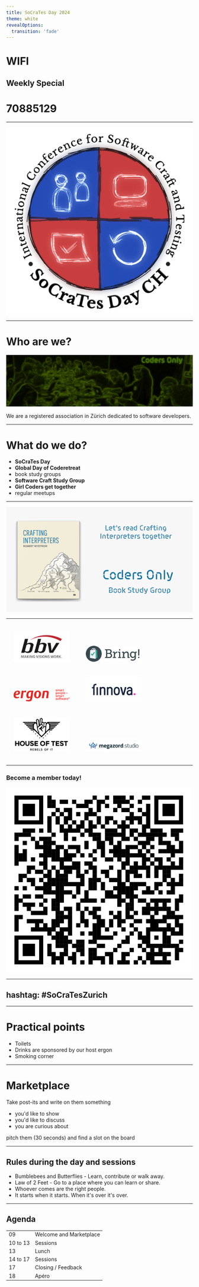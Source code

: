 ```yaml
---
title: SoCraTes Day 2024
theme: white
revealOptions:
  transition: 'fade'
---
```


# WIFI

## Weekly Special

# 70885129

---


![68c76-socratesday_ch_master.png](68c76-socratesday_ch_master.png)

---

# Who are we?

![coders-only.jpg](coders-only.jpg)

We are a registered association in Zürich dedicated to software developers.

---

# What do we do?

- **SoCraTes Day**
- **Global Day of Coderetreat**
- book study groups
- **Software Craft Study Group**
- **Girl Coders get together**
- regular meetups

---

<img src="crafting-interpreters.png" />

---

<img src="sponsors/bbv.webp" width="30%" style="margin: 20px" />
<img src="sponsors/bring.webp" width="30%" style="margin: 20px" />
<img src="sponsors/ergon.webp" width="30%" style="margin: 20px" />
<img src="sponsors/finnova.webp" width="30%" style="margin: 20px" />
<img src="sponsors/house_of_test.webp" width="30%" style="margin: 20px" />
<img src="sponsors/megazord.webp" width="30%" style="margin: 20px" />

---

### Become a member today!


<svg xmlns="http://www.w3.org/2000/svg" xml:space="preserve" xlink="http://www.w3.org/1999/xlink" style="max-width: 100%;height: auto;" width="500" height="500" viewBox="0 0 990 990">
<rect width="990" height="990" fill="#ffffff" x="0" y="0"></rect>
<g fill="#000000">
<g transform="translate(220,44) scale(3.7766666666667)"><rect width="6" height="6"></rect></g>
<g transform="translate(462,44) scale(3.7766666666667)"><rect width="6" height="6"></rect></g>
<g transform="translate(528,44) scale(3.7766666666667)"><rect width="6" height="6"></rect></g>
<g transform="translate(572,44) scale(3.7766666666667)"><rect width="6" height="6"></rect></g>
<g transform="translate(594,44) scale(3.7766666666667)"><rect width="6" height="6"></rect></g>
<g transform="translate(616,44) scale(3.7766666666667)"><rect width="6" height="6"></rect></g>
<g transform="translate(660,44) scale(3.7766666666667)"><rect width="6" height="6"></rect></g>
<g transform="translate(726,44) scale(3.7766666666667)"><rect width="6" height="6"></rect></g>
<g transform="translate(748,44) scale(3.7766666666667)"><rect width="6" height="6"></rect></g>
<g transform="translate(220,66) scale(3.7766666666667)"><rect width="6" height="6"></rect></g>
<g transform="translate(242,66) scale(3.7766666666667)"><rect width="6" height="6"></rect></g>
<g transform="translate(286,66) scale(3.7766666666667)"><rect width="6" height="6"></rect></g>
<g transform="translate(308,66) scale(3.7766666666667)"><rect width="6" height="6"></rect></g>
<g transform="translate(352,66) scale(3.7766666666667)"><rect width="6" height="6"></rect></g>
<g transform="translate(418,66) scale(3.7766666666667)"><rect width="6" height="6"></rect></g>
<g transform="translate(440,66) scale(3.7766666666667)"><rect width="6" height="6"></rect></g>
<g transform="translate(484,66) scale(3.7766666666667)"><rect width="6" height="6"></rect></g>
<g transform="translate(506,66) scale(3.7766666666667)"><rect width="6" height="6"></rect></g>
<g transform="translate(572,66) scale(3.7766666666667)"><rect width="6" height="6"></rect></g>
<g transform="translate(594,66) scale(3.7766666666667)"><rect width="6" height="6"></rect></g>
<g transform="translate(616,66) scale(3.7766666666667)"><rect width="6" height="6"></rect></g>
<g transform="translate(638,66) scale(3.7766666666667)"><rect width="6" height="6"></rect></g>
<g transform="translate(704,66) scale(3.7766666666667)"><rect width="6" height="6"></rect></g>
<g transform="translate(220,88) scale(3.7766666666667)"><rect width="6" height="6"></rect></g>
<g transform="translate(242,88) scale(3.7766666666667)"><rect width="6" height="6"></rect></g>
<g transform="translate(374,88) scale(3.7766666666667)"><rect width="6" height="6"></rect></g>
<g transform="translate(396,88) scale(3.7766666666667)"><rect width="6" height="6"></rect></g>
<g transform="translate(418,88) scale(3.7766666666667)"><rect width="6" height="6"></rect></g>
<g transform="translate(484,88) scale(3.7766666666667)"><rect width="6" height="6"></rect></g>
<g transform="translate(528,88) scale(3.7766666666667)"><rect width="6" height="6"></rect></g>
<g transform="translate(594,88) scale(3.7766666666667)"><rect width="6" height="6"></rect></g>
<g transform="translate(660,88) scale(3.7766666666667)"><rect width="6" height="6"></rect></g>
<g transform="translate(748,88) scale(3.7766666666667)"><rect width="6" height="6"></rect></g>
<g transform="translate(264,110) scale(3.7766666666667)"><rect width="6" height="6"></rect></g>
<g transform="translate(308,110) scale(3.7766666666667)"><rect width="6" height="6"></rect></g>
<g transform="translate(330,110) scale(3.7766666666667)"><rect width="6" height="6"></rect></g>
<g transform="translate(440,110) scale(3.7766666666667)"><rect width="6" height="6"></rect></g>
<g transform="translate(484,110) scale(3.7766666666667)"><rect width="6" height="6"></rect></g>
<g transform="translate(572,110) scale(3.7766666666667)"><rect width="6" height="6"></rect></g>
<g transform="translate(616,110) scale(3.7766666666667)"><rect width="6" height="6"></rect></g>
<g transform="translate(638,110) scale(3.7766666666667)"><rect width="6" height="6"></rect></g>
<g transform="translate(704,110) scale(3.7766666666667)"><rect width="6" height="6"></rect></g>
<g transform="translate(748,110) scale(3.7766666666667)"><rect width="6" height="6"></rect></g>
<g transform="translate(242,132) scale(3.7766666666667)"><rect width="6" height="6"></rect></g>
<g transform="translate(286,132) scale(3.7766666666667)"><rect width="6" height="6"></rect></g>
<g transform="translate(330,132) scale(3.7766666666667)"><rect width="6" height="6"></rect></g>
<g transform="translate(374,132) scale(3.7766666666667)"><rect width="6" height="6"></rect></g>
<g transform="translate(418,132) scale(3.7766666666667)"><rect width="6" height="6"></rect></g>
<g transform="translate(440,132) scale(3.7766666666667)"><rect width="6" height="6"></rect></g>
<g transform="translate(462,132) scale(3.7766666666667)"><rect width="6" height="6"></rect></g>
<g transform="translate(660,132) scale(3.7766666666667)"><rect width="6" height="6"></rect></g>
<g transform="translate(726,132) scale(3.7766666666667)"><rect width="6" height="6"></rect></g>
<g transform="translate(748,132) scale(3.7766666666667)"><rect width="6" height="6"></rect></g>
<g transform="translate(220,154) scale(3.7766666666667)"><rect width="6" height="6"></rect></g>
<g transform="translate(264,154) scale(3.7766666666667)"><rect width="6" height="6"></rect></g>
<g transform="translate(308,154) scale(3.7766666666667)"><rect width="6" height="6"></rect></g>
<g transform="translate(330,154) scale(3.7766666666667)"><rect width="6" height="6"></rect></g>
<g transform="translate(418,154) scale(3.7766666666667)"><rect width="6" height="6"></rect></g>
<g transform="translate(484,154) scale(3.7766666666667)"><rect width="6" height="6"></rect></g>
<g transform="translate(528,154) scale(3.7766666666667)"><rect width="6" height="6"></rect></g>
<g transform="translate(550,154) scale(3.7766666666667)"><rect width="6" height="6"></rect></g>
<g transform="translate(638,154) scale(3.7766666666667)"><rect width="6" height="6"></rect></g>
<g transform="translate(660,154) scale(3.7766666666667)"><rect width="6" height="6"></rect></g>
<g transform="translate(682,154) scale(3.7766666666667)"><rect width="6" height="6"></rect></g>
<g transform="translate(704,154) scale(3.7766666666667)"><rect width="6" height="6"></rect></g>
<g transform="translate(748,154) scale(3.7766666666667)"><rect width="6" height="6"></rect></g>
<g transform="translate(220,176) scale(3.7766666666667)"><rect width="6" height="6"></rect></g>
<g transform="translate(264,176) scale(3.7766666666667)"><rect width="6" height="6"></rect></g>
<g transform="translate(308,176) scale(3.7766666666667)"><rect width="6" height="6"></rect></g>
<g transform="translate(352,176) scale(3.7766666666667)"><rect width="6" height="6"></rect></g>
<g transform="translate(396,176) scale(3.7766666666667)"><rect width="6" height="6"></rect></g>
<g transform="translate(440,176) scale(3.7766666666667)"><rect width="6" height="6"></rect></g>
<g transform="translate(484,176) scale(3.7766666666667)"><rect width="6" height="6"></rect></g>
<g transform="translate(528,176) scale(3.7766666666667)"><rect width="6" height="6"></rect></g>
<g transform="translate(572,176) scale(3.7766666666667)"><rect width="6" height="6"></rect></g>
<g transform="translate(616,176) scale(3.7766666666667)"><rect width="6" height="6"></rect></g>
<g transform="translate(660,176) scale(3.7766666666667)"><rect width="6" height="6"></rect></g>
<g transform="translate(704,176) scale(3.7766666666667)"><rect width="6" height="6"></rect></g>
<g transform="translate(748,176) scale(3.7766666666667)"><rect width="6" height="6"></rect></g>
<g transform="translate(220,198) scale(3.7766666666667)"><rect width="6" height="6"></rect></g>
<g transform="translate(286,198) scale(3.7766666666667)"><rect width="6" height="6"></rect></g>
<g transform="translate(330,198) scale(3.7766666666667)"><rect width="6" height="6"></rect></g>
<g transform="translate(374,198) scale(3.7766666666667)"><rect width="6" height="6"></rect></g>
<g transform="translate(396,198) scale(3.7766666666667)"><rect width="6" height="6"></rect></g>
<g transform="translate(440,198) scale(3.7766666666667)"><rect width="6" height="6"></rect></g>
<g transform="translate(462,198) scale(3.7766666666667)"><rect width="6" height="6"></rect></g>
<g transform="translate(506,198) scale(3.7766666666667)"><rect width="6" height="6"></rect></g>
<g transform="translate(594,198) scale(3.7766666666667)"><rect width="6" height="6"></rect></g>
<g transform="translate(616,198) scale(3.7766666666667)"><rect width="6" height="6"></rect></g>
<g transform="translate(638,198) scale(3.7766666666667)"><rect width="6" height="6"></rect></g>
<g transform="translate(726,198) scale(3.7766666666667)"><rect width="6" height="6"></rect></g>
<g transform="translate(748,198) scale(3.7766666666667)"><rect width="6" height="6"></rect></g>
<g transform="translate(88,220) scale(3.7766666666667)"><rect width="6" height="6"></rect></g>
<g transform="translate(110,220) scale(3.7766666666667)"><rect width="6" height="6"></rect></g>
<g transform="translate(132,220) scale(3.7766666666667)"><rect width="6" height="6"></rect></g>
<g transform="translate(176,220) scale(3.7766666666667)"><rect width="6" height="6"></rect></g>
<g transform="translate(220,220) scale(3.7766666666667)"><rect width="6" height="6"></rect></g>
<g transform="translate(286,220) scale(3.7766666666667)"><rect width="6" height="6"></rect></g>
<g transform="translate(308,220) scale(3.7766666666667)"><rect width="6" height="6"></rect></g>
<g transform="translate(330,220) scale(3.7766666666667)"><rect width="6" height="6"></rect></g>
<g transform="translate(352,220) scale(3.7766666666667)"><rect width="6" height="6"></rect></g>
<g transform="translate(374,220) scale(3.7766666666667)"><rect width="6" height="6"></rect></g>
<g transform="translate(418,220) scale(3.7766666666667)"><rect width="6" height="6"></rect></g>
<g transform="translate(440,220) scale(3.7766666666667)"><rect width="6" height="6"></rect></g>
<g transform="translate(528,220) scale(3.7766666666667)"><rect width="6" height="6"></rect></g>
<g transform="translate(550,220) scale(3.7766666666667)"><rect width="6" height="6"></rect></g>
<g transform="translate(572,220) scale(3.7766666666667)"><rect width="6" height="6"></rect></g>
<g transform="translate(616,220) scale(3.7766666666667)"><rect width="6" height="6"></rect></g>
<g transform="translate(660,220) scale(3.7766666666667)"><rect width="6" height="6"></rect></g>
<g transform="translate(682,220) scale(3.7766666666667)"><rect width="6" height="6"></rect></g>
<g transform="translate(726,220) scale(3.7766666666667)"><rect width="6" height="6"></rect></g>
<g transform="translate(770,220) scale(3.7766666666667)"><rect width="6" height="6"></rect></g>
<g transform="translate(792,220) scale(3.7766666666667)"><rect width="6" height="6"></rect></g>
<g transform="translate(814,220) scale(3.7766666666667)"><rect width="6" height="6"></rect></g>
<g transform="translate(880,220) scale(3.7766666666667)"><rect width="6" height="6"></rect></g>
<g transform="translate(902,220) scale(3.7766666666667)"><rect width="6" height="6"></rect></g>
<g transform="translate(924,220) scale(3.7766666666667)"><rect width="6" height="6"></rect></g>
<g transform="translate(44,242) scale(3.7766666666667)"><rect width="6" height="6"></rect></g>
<g transform="translate(66,242) scale(3.7766666666667)"><rect width="6" height="6"></rect></g>
<g transform="translate(88,242) scale(3.7766666666667)"><rect width="6" height="6"></rect></g>
<g transform="translate(110,242) scale(3.7766666666667)"><rect width="6" height="6"></rect></g>
<g transform="translate(242,242) scale(3.7766666666667)"><rect width="6" height="6"></rect></g>
<g transform="translate(308,242) scale(3.7766666666667)"><rect width="6" height="6"></rect></g>
<g transform="translate(396,242) scale(3.7766666666667)"><rect width="6" height="6"></rect></g>
<g transform="translate(440,242) scale(3.7766666666667)"><rect width="6" height="6"></rect></g>
<g transform="translate(462,242) scale(3.7766666666667)"><rect width="6" height="6"></rect></g>
<g transform="translate(484,242) scale(3.7766666666667)"><rect width="6" height="6"></rect></g>
<g transform="translate(528,242) scale(3.7766666666667)"><rect width="6" height="6"></rect></g>
<g transform="translate(550,242) scale(3.7766666666667)"><rect width="6" height="6"></rect></g>
<g transform="translate(572,242) scale(3.7766666666667)"><rect width="6" height="6"></rect></g>
<g transform="translate(594,242) scale(3.7766666666667)"><rect width="6" height="6"></rect></g>
<g transform="translate(616,242) scale(3.7766666666667)"><rect width="6" height="6"></rect></g>
<g transform="translate(660,242) scale(3.7766666666667)"><rect width="6" height="6"></rect></g>
<g transform="translate(704,242) scale(3.7766666666667)"><rect width="6" height="6"></rect></g>
<g transform="translate(726,242) scale(3.7766666666667)"><rect width="6" height="6"></rect></g>
<g transform="translate(748,242) scale(3.7766666666667)"><rect width="6" height="6"></rect></g>
<g transform="translate(770,242) scale(3.7766666666667)"><rect width="6" height="6"></rect></g>
<g transform="translate(792,242) scale(3.7766666666667)"><rect width="6" height="6"></rect></g>
<g transform="translate(814,242) scale(3.7766666666667)"><rect width="6" height="6"></rect></g>
<g transform="translate(836,242) scale(3.7766666666667)"><rect width="6" height="6"></rect></g>
<g transform="translate(880,242) scale(3.7766666666667)"><rect width="6" height="6"></rect></g>
<g transform="translate(902,242) scale(3.7766666666667)"><rect width="6" height="6"></rect></g>
<g transform="translate(44,264) scale(3.7766666666667)"><rect width="6" height="6"></rect></g>
<g transform="translate(132,264) scale(3.7766666666667)"><rect width="6" height="6"></rect></g>
<g transform="translate(176,264) scale(3.7766666666667)"><rect width="6" height="6"></rect></g>
<g transform="translate(198,264) scale(3.7766666666667)"><rect width="6" height="6"></rect></g>
<g transform="translate(220,264) scale(3.7766666666667)"><rect width="6" height="6"></rect></g>
<g transform="translate(308,264) scale(3.7766666666667)"><rect width="6" height="6"></rect></g>
<g transform="translate(352,264) scale(3.7766666666667)"><rect width="6" height="6"></rect></g>
<g transform="translate(462,264) scale(3.7766666666667)"><rect width="6" height="6"></rect></g>
<g transform="translate(484,264) scale(3.7766666666667)"><rect width="6" height="6"></rect></g>
<g transform="translate(528,264) scale(3.7766666666667)"><rect width="6" height="6"></rect></g>
<g transform="translate(550,264) scale(3.7766666666667)"><rect width="6" height="6"></rect></g>
<g transform="translate(616,264) scale(3.7766666666667)"><rect width="6" height="6"></rect></g>
<g transform="translate(638,264) scale(3.7766666666667)"><rect width="6" height="6"></rect></g>
<g transform="translate(682,264) scale(3.7766666666667)"><rect width="6" height="6"></rect></g>
<g transform="translate(748,264) scale(3.7766666666667)"><rect width="6" height="6"></rect></g>
<g transform="translate(770,264) scale(3.7766666666667)"><rect width="6" height="6"></rect></g>
<g transform="translate(814,264) scale(3.7766666666667)"><rect width="6" height="6"></rect></g>
<g transform="translate(902,264) scale(3.7766666666667)"><rect width="6" height="6"></rect></g>
<g transform="translate(88,286) scale(3.7766666666667)"><rect width="6" height="6"></rect></g>
<g transform="translate(154,286) scale(3.7766666666667)"><rect width="6" height="6"></rect></g>
<g transform="translate(198,286) scale(3.7766666666667)"><rect width="6" height="6"></rect></g>
<g transform="translate(220,286) scale(3.7766666666667)"><rect width="6" height="6"></rect></g>
<g transform="translate(242,286) scale(3.7766666666667)"><rect width="6" height="6"></rect></g>
<g transform="translate(418,286) scale(3.7766666666667)"><rect width="6" height="6"></rect></g>
<g transform="translate(484,286) scale(3.7766666666667)"><rect width="6" height="6"></rect></g>
<g transform="translate(506,286) scale(3.7766666666667)"><rect width="6" height="6"></rect></g>
<g transform="translate(550,286) scale(3.7766666666667)"><rect width="6" height="6"></rect></g>
<g transform="translate(594,286) scale(3.7766666666667)"><rect width="6" height="6"></rect></g>
<g transform="translate(704,286) scale(3.7766666666667)"><rect width="6" height="6"></rect></g>
<g transform="translate(726,286) scale(3.7766666666667)"><rect width="6" height="6"></rect></g>
<g transform="translate(748,286) scale(3.7766666666667)"><rect width="6" height="6"></rect></g>
<g transform="translate(814,286) scale(3.7766666666667)"><rect width="6" height="6"></rect></g>
<g transform="translate(836,286) scale(3.7766666666667)"><rect width="6" height="6"></rect></g>
<g transform="translate(858,286) scale(3.7766666666667)"><rect width="6" height="6"></rect></g>
<g transform="translate(924,286) scale(3.7766666666667)"><rect width="6" height="6"></rect></g>
<g transform="translate(44,308) scale(3.7766666666667)"><rect width="6" height="6"></rect></g>
<g transform="translate(154,308) scale(3.7766666666667)"><rect width="6" height="6"></rect></g>
<g transform="translate(176,308) scale(3.7766666666667)"><rect width="6" height="6"></rect></g>
<g transform="translate(198,308) scale(3.7766666666667)"><rect width="6" height="6"></rect></g>
<g transform="translate(220,308) scale(3.7766666666667)"><rect width="6" height="6"></rect></g>
<g transform="translate(264,308) scale(3.7766666666667)"><rect width="6" height="6"></rect></g>
<g transform="translate(286,308) scale(3.7766666666667)"><rect width="6" height="6"></rect></g>
<g transform="translate(330,308) scale(3.7766666666667)"><rect width="6" height="6"></rect></g>
<g transform="translate(352,308) scale(3.7766666666667)"><rect width="6" height="6"></rect></g>
<g transform="translate(374,308) scale(3.7766666666667)"><rect width="6" height="6"></rect></g>
<g transform="translate(418,308) scale(3.7766666666667)"><rect width="6" height="6"></rect></g>
<g transform="translate(484,308) scale(3.7766666666667)"><rect width="6" height="6"></rect></g>
<g transform="translate(506,308) scale(3.7766666666667)"><rect width="6" height="6"></rect></g>
<g transform="translate(572,308) scale(3.7766666666667)"><rect width="6" height="6"></rect></g>
<g transform="translate(594,308) scale(3.7766666666667)"><rect width="6" height="6"></rect></g>
<g transform="translate(638,308) scale(3.7766666666667)"><rect width="6" height="6"></rect></g>
<g transform="translate(660,308) scale(3.7766666666667)"><rect width="6" height="6"></rect></g>
<g transform="translate(682,308) scale(3.7766666666667)"><rect width="6" height="6"></rect></g>
<g transform="translate(726,308) scale(3.7766666666667)"><rect width="6" height="6"></rect></g>
<g transform="translate(770,308) scale(3.7766666666667)"><rect width="6" height="6"></rect></g>
<g transform="translate(858,308) scale(3.7766666666667)"><rect width="6" height="6"></rect></g>
<g transform="translate(880,308) scale(3.7766666666667)"><rect width="6" height="6"></rect></g>
<g transform="translate(924,308) scale(3.7766666666667)"><rect width="6" height="6"></rect></g>
<g transform="translate(44,330) scale(3.7766666666667)"><rect width="6" height="6"></rect></g>
<g transform="translate(88,330) scale(3.7766666666667)"><rect width="6" height="6"></rect></g>
<g transform="translate(198,330) scale(3.7766666666667)"><rect width="6" height="6"></rect></g>
<g transform="translate(220,330) scale(3.7766666666667)"><rect width="6" height="6"></rect></g>
<g transform="translate(242,330) scale(3.7766666666667)"><rect width="6" height="6"></rect></g>
<g transform="translate(264,330) scale(3.7766666666667)"><rect width="6" height="6"></rect></g>
<g transform="translate(308,330) scale(3.7766666666667)"><rect width="6" height="6"></rect></g>
<g transform="translate(374,330) scale(3.7766666666667)"><rect width="6" height="6"></rect></g>
<g transform="translate(462,330) scale(3.7766666666667)"><rect width="6" height="6"></rect></g>
<g transform="translate(506,330) scale(3.7766666666667)"><rect width="6" height="6"></rect></g>
<g transform="translate(550,330) scale(3.7766666666667)"><rect width="6" height="6"></rect></g>
<g transform="translate(572,330) scale(3.7766666666667)"><rect width="6" height="6"></rect></g>
<g transform="translate(594,330) scale(3.7766666666667)"><rect width="6" height="6"></rect></g>
<g transform="translate(616,330) scale(3.7766666666667)"><rect width="6" height="6"></rect></g>
<g transform="translate(638,330) scale(3.7766666666667)"><rect width="6" height="6"></rect></g>
<g transform="translate(704,330) scale(3.7766666666667)"><rect width="6" height="6"></rect></g>
<g transform="translate(748,330) scale(3.7766666666667)"><rect width="6" height="6"></rect></g>
<g transform="translate(814,330) scale(3.7766666666667)"><rect width="6" height="6"></rect></g>
<g transform="translate(836,330) scale(3.7766666666667)"><rect width="6" height="6"></rect></g>
<g transform="translate(858,330) scale(3.7766666666667)"><rect width="6" height="6"></rect></g>
<g transform="translate(880,330) scale(3.7766666666667)"><rect width="6" height="6"></rect></g>
<g transform="translate(902,330) scale(3.7766666666667)"><rect width="6" height="6"></rect></g>
<g transform="translate(924,330) scale(3.7766666666667)"><rect width="6" height="6"></rect></g>
<g transform="translate(44,352) scale(3.7766666666667)"><rect width="6" height="6"></rect></g>
<g transform="translate(66,352) scale(3.7766666666667)"><rect width="6" height="6"></rect></g>
<g transform="translate(88,352) scale(3.7766666666667)"><rect width="6" height="6"></rect></g>
<g transform="translate(176,352) scale(3.7766666666667)"><rect width="6" height="6"></rect></g>
<g transform="translate(198,352) scale(3.7766666666667)"><rect width="6" height="6"></rect></g>
<g transform="translate(220,352) scale(3.7766666666667)"><rect width="6" height="6"></rect></g>
<g transform="translate(242,352) scale(3.7766666666667)"><rect width="6" height="6"></rect></g>
<g transform="translate(264,352) scale(3.7766666666667)"><rect width="6" height="6"></rect></g>
<g transform="translate(308,352) scale(3.7766666666667)"><rect width="6" height="6"></rect></g>
<g transform="translate(330,352) scale(3.7766666666667)"><rect width="6" height="6"></rect></g>
<g transform="translate(352,352) scale(3.7766666666667)"><rect width="6" height="6"></rect></g>
<g transform="translate(396,352) scale(3.7766666666667)"><rect width="6" height="6"></rect></g>
<g transform="translate(440,352) scale(3.7766666666667)"><rect width="6" height="6"></rect></g>
<g transform="translate(506,352) scale(3.7766666666667)"><rect width="6" height="6"></rect></g>
<g transform="translate(572,352) scale(3.7766666666667)"><rect width="6" height="6"></rect></g>
<g transform="translate(594,352) scale(3.7766666666667)"><rect width="6" height="6"></rect></g>
<g transform="translate(616,352) scale(3.7766666666667)"><rect width="6" height="6"></rect></g>
<g transform="translate(638,352) scale(3.7766666666667)"><rect width="6" height="6"></rect></g>
<g transform="translate(660,352) scale(3.7766666666667)"><rect width="6" height="6"></rect></g>
<g transform="translate(682,352) scale(3.7766666666667)"><rect width="6" height="6"></rect></g>
<g transform="translate(704,352) scale(3.7766666666667)"><rect width="6" height="6"></rect></g>
<g transform="translate(726,352) scale(3.7766666666667)"><rect width="6" height="6"></rect></g>
<g transform="translate(770,352) scale(3.7766666666667)"><rect width="6" height="6"></rect></g>
<g transform="translate(880,352) scale(3.7766666666667)"><rect width="6" height="6"></rect></g>
<g transform="translate(44,374) scale(3.7766666666667)"><rect width="6" height="6"></rect></g>
<g transform="translate(66,374) scale(3.7766666666667)"><rect width="6" height="6"></rect></g>
<g transform="translate(88,374) scale(3.7766666666667)"><rect width="6" height="6"></rect></g>
<g transform="translate(132,374) scale(3.7766666666667)"><rect width="6" height="6"></rect></g>
<g transform="translate(198,374) scale(3.7766666666667)"><rect width="6" height="6"></rect></g>
<g transform="translate(242,374) scale(3.7766666666667)"><rect width="6" height="6"></rect></g>
<g transform="translate(264,374) scale(3.7766666666667)"><rect width="6" height="6"></rect></g>
<g transform="translate(286,374) scale(3.7766666666667)"><rect width="6" height="6"></rect></g>
<g transform="translate(308,374) scale(3.7766666666667)"><rect width="6" height="6"></rect></g>
<g transform="translate(330,374) scale(3.7766666666667)"><rect width="6" height="6"></rect></g>
<g transform="translate(462,374) scale(3.7766666666667)"><rect width="6" height="6"></rect></g>
<g transform="translate(528,374) scale(3.7766666666667)"><rect width="6" height="6"></rect></g>
<g transform="translate(550,374) scale(3.7766666666667)"><rect width="6" height="6"></rect></g>
<g transform="translate(594,374) scale(3.7766666666667)"><rect width="6" height="6"></rect></g>
<g transform="translate(638,374) scale(3.7766666666667)"><rect width="6" height="6"></rect></g>
<g transform="translate(726,374) scale(3.7766666666667)"><rect width="6" height="6"></rect></g>
<g transform="translate(748,374) scale(3.7766666666667)"><rect width="6" height="6"></rect></g>
<g transform="translate(792,374) scale(3.7766666666667)"><rect width="6" height="6"></rect></g>
<g transform="translate(814,374) scale(3.7766666666667)"><rect width="6" height="6"></rect></g>
<g transform="translate(858,374) scale(3.7766666666667)"><rect width="6" height="6"></rect></g>
<g transform="translate(924,374) scale(3.7766666666667)"><rect width="6" height="6"></rect></g>
<g transform="translate(44,396) scale(3.7766666666667)"><rect width="6" height="6"></rect></g>
<g transform="translate(176,396) scale(3.7766666666667)"><rect width="6" height="6"></rect></g>
<g transform="translate(198,396) scale(3.7766666666667)"><rect width="6" height="6"></rect></g>
<g transform="translate(286,396) scale(3.7766666666667)"><rect width="6" height="6"></rect></g>
<g transform="translate(352,396) scale(3.7766666666667)"><rect width="6" height="6"></rect></g>
<g transform="translate(374,396) scale(3.7766666666667)"><rect width="6" height="6"></rect></g>
<g transform="translate(418,396) scale(3.7766666666667)"><rect width="6" height="6"></rect></g>
<g transform="translate(440,396) scale(3.7766666666667)"><rect width="6" height="6"></rect></g>
<g transform="translate(616,396) scale(3.7766666666667)"><rect width="6" height="6"></rect></g>
<g transform="translate(638,396) scale(3.7766666666667)"><rect width="6" height="6"></rect></g>
<g transform="translate(682,396) scale(3.7766666666667)"><rect width="6" height="6"></rect></g>
<g transform="translate(726,396) scale(3.7766666666667)"><rect width="6" height="6"></rect></g>
<g transform="translate(770,396) scale(3.7766666666667)"><rect width="6" height="6"></rect></g>
<g transform="translate(814,396) scale(3.7766666666667)"><rect width="6" height="6"></rect></g>
<g transform="translate(880,396) scale(3.7766666666667)"><rect width="6" height="6"></rect></g>
<g transform="translate(924,396) scale(3.7766666666667)"><rect width="6" height="6"></rect></g>
<g transform="translate(110,418) scale(3.7766666666667)"><rect width="6" height="6"></rect></g>
<g transform="translate(132,418) scale(3.7766666666667)"><rect width="6" height="6"></rect></g>
<g transform="translate(198,418) scale(3.7766666666667)"><rect width="6" height="6"></rect></g>
<g transform="translate(242,418) scale(3.7766666666667)"><rect width="6" height="6"></rect></g>
<g transform="translate(286,418) scale(3.7766666666667)"><rect width="6" height="6"></rect></g>
<g transform="translate(308,418) scale(3.7766666666667)"><rect width="6" height="6"></rect></g>
<g transform="translate(330,418) scale(3.7766666666667)"><rect width="6" height="6"></rect></g>
<g transform="translate(352,418) scale(3.7766666666667)"><rect width="6" height="6"></rect></g>
<g transform="translate(374,418) scale(3.7766666666667)"><rect width="6" height="6"></rect></g>
<g transform="translate(440,418) scale(3.7766666666667)"><rect width="6" height="6"></rect></g>
<g transform="translate(462,418) scale(3.7766666666667)"><rect width="6" height="6"></rect></g>
<g transform="translate(550,418) scale(3.7766666666667)"><rect width="6" height="6"></rect></g>
<g transform="translate(616,418) scale(3.7766666666667)"><rect width="6" height="6"></rect></g>
<g transform="translate(660,418) scale(3.7766666666667)"><rect width="6" height="6"></rect></g>
<g transform="translate(682,418) scale(3.7766666666667)"><rect width="6" height="6"></rect></g>
<g transform="translate(704,418) scale(3.7766666666667)"><rect width="6" height="6"></rect></g>
<g transform="translate(726,418) scale(3.7766666666667)"><rect width="6" height="6"></rect></g>
<g transform="translate(748,418) scale(3.7766666666667)"><rect width="6" height="6"></rect></g>
<g transform="translate(792,418) scale(3.7766666666667)"><rect width="6" height="6"></rect></g>
<g transform="translate(814,418) scale(3.7766666666667)"><rect width="6" height="6"></rect></g>
<g transform="translate(836,418) scale(3.7766666666667)"><rect width="6" height="6"></rect></g>
<g transform="translate(858,418) scale(3.7766666666667)"><rect width="6" height="6"></rect></g>
<g transform="translate(880,418) scale(3.7766666666667)"><rect width="6" height="6"></rect></g>
<g transform="translate(902,418) scale(3.7766666666667)"><rect width="6" height="6"></rect></g>
<g transform="translate(924,418) scale(3.7766666666667)"><rect width="6" height="6"></rect></g>
<g transform="translate(110,440) scale(3.7766666666667)"><rect width="6" height="6"></rect></g>
<g transform="translate(154,440) scale(3.7766666666667)"><rect width="6" height="6"></rect></g>
<g transform="translate(176,440) scale(3.7766666666667)"><rect width="6" height="6"></rect></g>
<g transform="translate(220,440) scale(3.7766666666667)"><rect width="6" height="6"></rect></g>
<g transform="translate(264,440) scale(3.7766666666667)"><rect width="6" height="6"></rect></g>
<g transform="translate(308,440) scale(3.7766666666667)"><rect width="6" height="6"></rect></g>
<g transform="translate(330,440) scale(3.7766666666667)"><rect width="6" height="6"></rect></g>
<g transform="translate(374,440) scale(3.7766666666667)"><rect width="6" height="6"></rect></g>
<g transform="translate(418,440) scale(3.7766666666667)"><rect width="6" height="6"></rect></g>
<g transform="translate(462,440) scale(3.7766666666667)"><rect width="6" height="6"></rect></g>
<g transform="translate(506,440) scale(3.7766666666667)"><rect width="6" height="6"></rect></g>
<g transform="translate(528,440) scale(3.7766666666667)"><rect width="6" height="6"></rect></g>
<g transform="translate(594,440) scale(3.7766666666667)"><rect width="6" height="6"></rect></g>
<g transform="translate(638,440) scale(3.7766666666667)"><rect width="6" height="6"></rect></g>
<g transform="translate(660,440) scale(3.7766666666667)"><rect width="6" height="6"></rect></g>
<g transform="translate(682,440) scale(3.7766666666667)"><rect width="6" height="6"></rect></g>
<g transform="translate(748,440) scale(3.7766666666667)"><rect width="6" height="6"></rect></g>
<g transform="translate(792,440) scale(3.7766666666667)"><rect width="6" height="6"></rect></g>
<g transform="translate(836,440) scale(3.7766666666667)"><rect width="6" height="6"></rect></g>
<g transform="translate(858,440) scale(3.7766666666667)"><rect width="6" height="6"></rect></g>
<g transform="translate(66,462) scale(3.7766666666667)"><rect width="6" height="6"></rect></g>
<g transform="translate(88,462) scale(3.7766666666667)"><rect width="6" height="6"></rect></g>
<g transform="translate(198,462) scale(3.7766666666667)"><rect width="6" height="6"></rect></g>
<g transform="translate(220,462) scale(3.7766666666667)"><rect width="6" height="6"></rect></g>
<g transform="translate(264,462) scale(3.7766666666667)"><rect width="6" height="6"></rect></g>
<g transform="translate(286,462) scale(3.7766666666667)"><rect width="6" height="6"></rect></g>
<g transform="translate(308,462) scale(3.7766666666667)"><rect width="6" height="6"></rect></g>
<g transform="translate(374,462) scale(3.7766666666667)"><rect width="6" height="6"></rect></g>
<g transform="translate(396,462) scale(3.7766666666667)"><rect width="6" height="6"></rect></g>
<g transform="translate(462,462) scale(3.7766666666667)"><rect width="6" height="6"></rect></g>
<g transform="translate(528,462) scale(3.7766666666667)"><rect width="6" height="6"></rect></g>
<g transform="translate(594,462) scale(3.7766666666667)"><rect width="6" height="6"></rect></g>
<g transform="translate(638,462) scale(3.7766666666667)"><rect width="6" height="6"></rect></g>
<g transform="translate(682,462) scale(3.7766666666667)"><rect width="6" height="6"></rect></g>
<g transform="translate(704,462) scale(3.7766666666667)"><rect width="6" height="6"></rect></g>
<g transform="translate(748,462) scale(3.7766666666667)"><rect width="6" height="6"></rect></g>
<g transform="translate(792,462) scale(3.7766666666667)"><rect width="6" height="6"></rect></g>
<g transform="translate(836,462) scale(3.7766666666667)"><rect width="6" height="6"></rect></g>
<g transform="translate(858,462) scale(3.7766666666667)"><rect width="6" height="6"></rect></g>
<g transform="translate(924,462) scale(3.7766666666667)"><rect width="6" height="6"></rect></g>
<g transform="translate(66,484) scale(3.7766666666667)"><rect width="6" height="6"></rect></g>
<g transform="translate(110,484) scale(3.7766666666667)"><rect width="6" height="6"></rect></g>
<g transform="translate(132,484) scale(3.7766666666667)"><rect width="6" height="6"></rect></g>
<g transform="translate(176,484) scale(3.7766666666667)"><rect width="6" height="6"></rect></g>
<g transform="translate(220,484) scale(3.7766666666667)"><rect width="6" height="6"></rect></g>
<g transform="translate(242,484) scale(3.7766666666667)"><rect width="6" height="6"></rect></g>
<g transform="translate(264,484) scale(3.7766666666667)"><rect width="6" height="6"></rect></g>
<g transform="translate(286,484) scale(3.7766666666667)"><rect width="6" height="6"></rect></g>
<g transform="translate(308,484) scale(3.7766666666667)"><rect width="6" height="6"></rect></g>
<g transform="translate(396,484) scale(3.7766666666667)"><rect width="6" height="6"></rect></g>
<g transform="translate(440,484) scale(3.7766666666667)"><rect width="6" height="6"></rect></g>
<g transform="translate(462,484) scale(3.7766666666667)"><rect width="6" height="6"></rect></g>
<g transform="translate(484,484) scale(3.7766666666667)"><rect width="6" height="6"></rect></g>
<g transform="translate(550,484) scale(3.7766666666667)"><rect width="6" height="6"></rect></g>
<g transform="translate(572,484) scale(3.7766666666667)"><rect width="6" height="6"></rect></g>
<g transform="translate(594,484) scale(3.7766666666667)"><rect width="6" height="6"></rect></g>
<g transform="translate(638,484) scale(3.7766666666667)"><rect width="6" height="6"></rect></g>
<g transform="translate(836,484) scale(3.7766666666667)"><rect width="6" height="6"></rect></g>
<g transform="translate(880,484) scale(3.7766666666667)"><rect width="6" height="6"></rect></g>
<g transform="translate(924,484) scale(3.7766666666667)"><rect width="6" height="6"></rect></g>
<g transform="translate(132,506) scale(3.7766666666667)"><rect width="6" height="6"></rect></g>
<g transform="translate(198,506) scale(3.7766666666667)"><rect width="6" height="6"></rect></g>
<g transform="translate(220,506) scale(3.7766666666667)"><rect width="6" height="6"></rect></g>
<g transform="translate(242,506) scale(3.7766666666667)"><rect width="6" height="6"></rect></g>
<g transform="translate(264,506) scale(3.7766666666667)"><rect width="6" height="6"></rect></g>
<g transform="translate(286,506) scale(3.7766666666667)"><rect width="6" height="6"></rect></g>
<g transform="translate(308,506) scale(3.7766666666667)"><rect width="6" height="6"></rect></g>
<g transform="translate(330,506) scale(3.7766666666667)"><rect width="6" height="6"></rect></g>
<g transform="translate(352,506) scale(3.7766666666667)"><rect width="6" height="6"></rect></g>
<g transform="translate(374,506) scale(3.7766666666667)"><rect width="6" height="6"></rect></g>
<g transform="translate(396,506) scale(3.7766666666667)"><rect width="6" height="6"></rect></g>
<g transform="translate(440,506) scale(3.7766666666667)"><rect width="6" height="6"></rect></g>
<g transform="translate(462,506) scale(3.7766666666667)"><rect width="6" height="6"></rect></g>
<g transform="translate(506,506) scale(3.7766666666667)"><rect width="6" height="6"></rect></g>
<g transform="translate(594,506) scale(3.7766666666667)"><rect width="6" height="6"></rect></g>
<g transform="translate(616,506) scale(3.7766666666667)"><rect width="6" height="6"></rect></g>
<g transform="translate(660,506) scale(3.7766666666667)"><rect width="6" height="6"></rect></g>
<g transform="translate(682,506) scale(3.7766666666667)"><rect width="6" height="6"></rect></g>
<g transform="translate(704,506) scale(3.7766666666667)"><rect width="6" height="6"></rect></g>
<g transform="translate(726,506) scale(3.7766666666667)"><rect width="6" height="6"></rect></g>
<g transform="translate(792,506) scale(3.7766666666667)"><rect width="6" height="6"></rect></g>
<g transform="translate(814,506) scale(3.7766666666667)"><rect width="6" height="6"></rect></g>
<g transform="translate(858,506) scale(3.7766666666667)"><rect width="6" height="6"></rect></g>
<g transform="translate(880,506) scale(3.7766666666667)"><rect width="6" height="6"></rect></g>
<g transform="translate(902,506) scale(3.7766666666667)"><rect width="6" height="6"></rect></g>
<g transform="translate(924,506) scale(3.7766666666667)"><rect width="6" height="6"></rect></g>
<g transform="translate(44,528) scale(3.7766666666667)"><rect width="6" height="6"></rect></g>
<g transform="translate(88,528) scale(3.7766666666667)"><rect width="6" height="6"></rect></g>
<g transform="translate(154,528) scale(3.7766666666667)"><rect width="6" height="6"></rect></g>
<g transform="translate(176,528) scale(3.7766666666667)"><rect width="6" height="6"></rect></g>
<g transform="translate(198,528) scale(3.7766666666667)"><rect width="6" height="6"></rect></g>
<g transform="translate(220,528) scale(3.7766666666667)"><rect width="6" height="6"></rect></g>
<g transform="translate(264,528) scale(3.7766666666667)"><rect width="6" height="6"></rect></g>
<g transform="translate(286,528) scale(3.7766666666667)"><rect width="6" height="6"></rect></g>
<g transform="translate(374,528) scale(3.7766666666667)"><rect width="6" height="6"></rect></g>
<g transform="translate(440,528) scale(3.7766666666667)"><rect width="6" height="6"></rect></g>
<g transform="translate(462,528) scale(3.7766666666667)"><rect width="6" height="6"></rect></g>
<g transform="translate(506,528) scale(3.7766666666667)"><rect width="6" height="6"></rect></g>
<g transform="translate(572,528) scale(3.7766666666667)"><rect width="6" height="6"></rect></g>
<g transform="translate(594,528) scale(3.7766666666667)"><rect width="6" height="6"></rect></g>
<g transform="translate(616,528) scale(3.7766666666667)"><rect width="6" height="6"></rect></g>
<g transform="translate(638,528) scale(3.7766666666667)"><rect width="6" height="6"></rect></g>
<g transform="translate(660,528) scale(3.7766666666667)"><rect width="6" height="6"></rect></g>
<g transform="translate(682,528) scale(3.7766666666667)"><rect width="6" height="6"></rect></g>
<g transform="translate(748,528) scale(3.7766666666667)"><rect width="6" height="6"></rect></g>
<g transform="translate(792,528) scale(3.7766666666667)"><rect width="6" height="6"></rect></g>
<g transform="translate(880,528) scale(3.7766666666667)"><rect width="6" height="6"></rect></g>
<g transform="translate(198,550) scale(3.7766666666667)"><rect width="6" height="6"></rect></g>
<g transform="translate(220,550) scale(3.7766666666667)"><rect width="6" height="6"></rect></g>
<g transform="translate(242,550) scale(3.7766666666667)"><rect width="6" height="6"></rect></g>
<g transform="translate(264,550) scale(3.7766666666667)"><rect width="6" height="6"></rect></g>
<g transform="translate(286,550) scale(3.7766666666667)"><rect width="6" height="6"></rect></g>
<g transform="translate(308,550) scale(3.7766666666667)"><rect width="6" height="6"></rect></g>
<g transform="translate(330,550) scale(3.7766666666667)"><rect width="6" height="6"></rect></g>
<g transform="translate(374,550) scale(3.7766666666667)"><rect width="6" height="6"></rect></g>
<g transform="translate(418,550) scale(3.7766666666667)"><rect width="6" height="6"></rect></g>
<g transform="translate(528,550) scale(3.7766666666667)"><rect width="6" height="6"></rect></g>
<g transform="translate(550,550) scale(3.7766666666667)"><rect width="6" height="6"></rect></g>
<g transform="translate(594,550) scale(3.7766666666667)"><rect width="6" height="6"></rect></g>
<g transform="translate(616,550) scale(3.7766666666667)"><rect width="6" height="6"></rect></g>
<g transform="translate(638,550) scale(3.7766666666667)"><rect width="6" height="6"></rect></g>
<g transform="translate(660,550) scale(3.7766666666667)"><rect width="6" height="6"></rect></g>
<g transform="translate(726,550) scale(3.7766666666667)"><rect width="6" height="6"></rect></g>
<g transform="translate(748,550) scale(3.7766666666667)"><rect width="6" height="6"></rect></g>
<g transform="translate(770,550) scale(3.7766666666667)"><rect width="6" height="6"></rect></g>
<g transform="translate(814,550) scale(3.7766666666667)"><rect width="6" height="6"></rect></g>
<g transform="translate(858,550) scale(3.7766666666667)"><rect width="6" height="6"></rect></g>
<g transform="translate(880,550) scale(3.7766666666667)"><rect width="6" height="6"></rect></g>
<g transform="translate(44,572) scale(3.7766666666667)"><rect width="6" height="6"></rect></g>
<g transform="translate(88,572) scale(3.7766666666667)"><rect width="6" height="6"></rect></g>
<g transform="translate(110,572) scale(3.7766666666667)"><rect width="6" height="6"></rect></g>
<g transform="translate(154,572) scale(3.7766666666667)"><rect width="6" height="6"></rect></g>
<g transform="translate(176,572) scale(3.7766666666667)"><rect width="6" height="6"></rect></g>
<g transform="translate(264,572) scale(3.7766666666667)"><rect width="6" height="6"></rect></g>
<g transform="translate(286,572) scale(3.7766666666667)"><rect width="6" height="6"></rect></g>
<g transform="translate(352,572) scale(3.7766666666667)"><rect width="6" height="6"></rect></g>
<g transform="translate(418,572) scale(3.7766666666667)"><rect width="6" height="6"></rect></g>
<g transform="translate(528,572) scale(3.7766666666667)"><rect width="6" height="6"></rect></g>
<g transform="translate(550,572) scale(3.7766666666667)"><rect width="6" height="6"></rect></g>
<g transform="translate(572,572) scale(3.7766666666667)"><rect width="6" height="6"></rect></g>
<g transform="translate(594,572) scale(3.7766666666667)"><rect width="6" height="6"></rect></g>
<g transform="translate(638,572) scale(3.7766666666667)"><rect width="6" height="6"></rect></g>
<g transform="translate(660,572) scale(3.7766666666667)"><rect width="6" height="6"></rect></g>
<g transform="translate(682,572) scale(3.7766666666667)"><rect width="6" height="6"></rect></g>
<g transform="translate(924,572) scale(3.7766666666667)"><rect width="6" height="6"></rect></g>
<g transform="translate(44,594) scale(3.7766666666667)"><rect width="6" height="6"></rect></g>
<g transform="translate(66,594) scale(3.7766666666667)"><rect width="6" height="6"></rect></g>
<g transform="translate(198,594) scale(3.7766666666667)"><rect width="6" height="6"></rect></g>
<g transform="translate(242,594) scale(3.7766666666667)"><rect width="6" height="6"></rect></g>
<g transform="translate(264,594) scale(3.7766666666667)"><rect width="6" height="6"></rect></g>
<g transform="translate(286,594) scale(3.7766666666667)"><rect width="6" height="6"></rect></g>
<g transform="translate(396,594) scale(3.7766666666667)"><rect width="6" height="6"></rect></g>
<g transform="translate(418,594) scale(3.7766666666667)"><rect width="6" height="6"></rect></g>
<g transform="translate(440,594) scale(3.7766666666667)"><rect width="6" height="6"></rect></g>
<g transform="translate(462,594) scale(3.7766666666667)"><rect width="6" height="6"></rect></g>
<g transform="translate(506,594) scale(3.7766666666667)"><rect width="6" height="6"></rect></g>
<g transform="translate(594,594) scale(3.7766666666667)"><rect width="6" height="6"></rect></g>
<g transform="translate(616,594) scale(3.7766666666667)"><rect width="6" height="6"></rect></g>
<g transform="translate(660,594) scale(3.7766666666667)"><rect width="6" height="6"></rect></g>
<g transform="translate(704,594) scale(3.7766666666667)"><rect width="6" height="6"></rect></g>
<g transform="translate(726,594) scale(3.7766666666667)"><rect width="6" height="6"></rect></g>
<g transform="translate(770,594) scale(3.7766666666667)"><rect width="6" height="6"></rect></g>
<g transform="translate(792,594) scale(3.7766666666667)"><rect width="6" height="6"></rect></g>
<g transform="translate(814,594) scale(3.7766666666667)"><rect width="6" height="6"></rect></g>
<g transform="translate(836,594) scale(3.7766666666667)"><rect width="6" height="6"></rect></g>
<g transform="translate(858,594) scale(3.7766666666667)"><rect width="6" height="6"></rect></g>
<g transform="translate(902,594) scale(3.7766666666667)"><rect width="6" height="6"></rect></g>
<g transform="translate(924,594) scale(3.7766666666667)"><rect width="6" height="6"></rect></g>
<g transform="translate(44,616) scale(3.7766666666667)"><rect width="6" height="6"></rect></g>
<g transform="translate(88,616) scale(3.7766666666667)"><rect width="6" height="6"></rect></g>
<g transform="translate(110,616) scale(3.7766666666667)"><rect width="6" height="6"></rect></g>
<g transform="translate(132,616) scale(3.7766666666667)"><rect width="6" height="6"></rect></g>
<g transform="translate(176,616) scale(3.7766666666667)"><rect width="6" height="6"></rect></g>
<g transform="translate(242,616) scale(3.7766666666667)"><rect width="6" height="6"></rect></g>
<g transform="translate(264,616) scale(3.7766666666667)"><rect width="6" height="6"></rect></g>
<g transform="translate(374,616) scale(3.7766666666667)"><rect width="6" height="6"></rect></g>
<g transform="translate(594,616) scale(3.7766666666667)"><rect width="6" height="6"></rect></g>
<g transform="translate(638,616) scale(3.7766666666667)"><rect width="6" height="6"></rect></g>
<g transform="translate(660,616) scale(3.7766666666667)"><rect width="6" height="6"></rect></g>
<g transform="translate(748,616) scale(3.7766666666667)"><rect width="6" height="6"></rect></g>
<g transform="translate(792,616) scale(3.7766666666667)"><rect width="6" height="6"></rect></g>
<g transform="translate(836,616) scale(3.7766666666667)"><rect width="6" height="6"></rect></g>
<g transform="translate(902,616) scale(3.7766666666667)"><rect width="6" height="6"></rect></g>
<g transform="translate(44,638) scale(3.7766666666667)"><rect width="6" height="6"></rect></g>
<g transform="translate(110,638) scale(3.7766666666667)"><rect width="6" height="6"></rect></g>
<g transform="translate(198,638) scale(3.7766666666667)"><rect width="6" height="6"></rect></g>
<g transform="translate(242,638) scale(3.7766666666667)"><rect width="6" height="6"></rect></g>
<g transform="translate(264,638) scale(3.7766666666667)"><rect width="6" height="6"></rect></g>
<g transform="translate(308,638) scale(3.7766666666667)"><rect width="6" height="6"></rect></g>
<g transform="translate(330,638) scale(3.7766666666667)"><rect width="6" height="6"></rect></g>
<g transform="translate(374,638) scale(3.7766666666667)"><rect width="6" height="6"></rect></g>
<g transform="translate(418,638) scale(3.7766666666667)"><rect width="6" height="6"></rect></g>
<g transform="translate(462,638) scale(3.7766666666667)"><rect width="6" height="6"></rect></g>
<g transform="translate(484,638) scale(3.7766666666667)"><rect width="6" height="6"></rect></g>
<g transform="translate(638,638) scale(3.7766666666667)"><rect width="6" height="6"></rect></g>
<g transform="translate(660,638) scale(3.7766666666667)"><rect width="6" height="6"></rect></g>
<g transform="translate(726,638) scale(3.7766666666667)"><rect width="6" height="6"></rect></g>
<g transform="translate(748,638) scale(3.7766666666667)"><rect width="6" height="6"></rect></g>
<g transform="translate(770,638) scale(3.7766666666667)"><rect width="6" height="6"></rect></g>
<g transform="translate(792,638) scale(3.7766666666667)"><rect width="6" height="6"></rect></g>
<g transform="translate(814,638) scale(3.7766666666667)"><rect width="6" height="6"></rect></g>
<g transform="translate(836,638) scale(3.7766666666667)"><rect width="6" height="6"></rect></g>
<g transform="translate(858,638) scale(3.7766666666667)"><rect width="6" height="6"></rect></g>
<g transform="translate(902,638) scale(3.7766666666667)"><rect width="6" height="6"></rect></g>
<g transform="translate(132,660) scale(3.7766666666667)"><rect width="6" height="6"></rect></g>
<g transform="translate(154,660) scale(3.7766666666667)"><rect width="6" height="6"></rect></g>
<g transform="translate(176,660) scale(3.7766666666667)"><rect width="6" height="6"></rect></g>
<g transform="translate(198,660) scale(3.7766666666667)"><rect width="6" height="6"></rect></g>
<g transform="translate(264,660) scale(3.7766666666667)"><rect width="6" height="6"></rect></g>
<g transform="translate(286,660) scale(3.7766666666667)"><rect width="6" height="6"></rect></g>
<g transform="translate(330,660) scale(3.7766666666667)"><rect width="6" height="6"></rect></g>
<g transform="translate(396,660) scale(3.7766666666667)"><rect width="6" height="6"></rect></g>
<g transform="translate(440,660) scale(3.7766666666667)"><rect width="6" height="6"></rect></g>
<g transform="translate(462,660) scale(3.7766666666667)"><rect width="6" height="6"></rect></g>
<g transform="translate(550,660) scale(3.7766666666667)"><rect width="6" height="6"></rect></g>
<g transform="translate(594,660) scale(3.7766666666667)"><rect width="6" height="6"></rect></g>
<g transform="translate(638,660) scale(3.7766666666667)"><rect width="6" height="6"></rect></g>
<g transform="translate(682,660) scale(3.7766666666667)"><rect width="6" height="6"></rect></g>
<g transform="translate(726,660) scale(3.7766666666667)"><rect width="6" height="6"></rect></g>
<g transform="translate(748,660) scale(3.7766666666667)"><rect width="6" height="6"></rect></g>
<g transform="translate(792,660) scale(3.7766666666667)"><rect width="6" height="6"></rect></g>
<g transform="translate(858,660) scale(3.7766666666667)"><rect width="6" height="6"></rect></g>
<g transform="translate(880,660) scale(3.7766666666667)"><rect width="6" height="6"></rect></g>
<g transform="translate(44,682) scale(3.7766666666667)"><rect width="6" height="6"></rect></g>
<g transform="translate(66,682) scale(3.7766666666667)"><rect width="6" height="6"></rect></g>
<g transform="translate(264,682) scale(3.7766666666667)"><rect width="6" height="6"></rect></g>
<g transform="translate(286,682) scale(3.7766666666667)"><rect width="6" height="6"></rect></g>
<g transform="translate(308,682) scale(3.7766666666667)"><rect width="6" height="6"></rect></g>
<g transform="translate(330,682) scale(3.7766666666667)"><rect width="6" height="6"></rect></g>
<g transform="translate(396,682) scale(3.7766666666667)"><rect width="6" height="6"></rect></g>
<g transform="translate(462,682) scale(3.7766666666667)"><rect width="6" height="6"></rect></g>
<g transform="translate(484,682) scale(3.7766666666667)"><rect width="6" height="6"></rect></g>
<g transform="translate(572,682) scale(3.7766666666667)"><rect width="6" height="6"></rect></g>
<g transform="translate(594,682) scale(3.7766666666667)"><rect width="6" height="6"></rect></g>
<g transform="translate(638,682) scale(3.7766666666667)"><rect width="6" height="6"></rect></g>
<g transform="translate(660,682) scale(3.7766666666667)"><rect width="6" height="6"></rect></g>
<g transform="translate(770,682) scale(3.7766666666667)"><rect width="6" height="6"></rect></g>
<g transform="translate(836,682) scale(3.7766666666667)"><rect width="6" height="6"></rect></g>
<g transform="translate(858,682) scale(3.7766666666667)"><rect width="6" height="6"></rect></g>
<g transform="translate(880,682) scale(3.7766666666667)"><rect width="6" height="6"></rect></g>
<g transform="translate(902,682) scale(3.7766666666667)"><rect width="6" height="6"></rect></g>
<g transform="translate(924,682) scale(3.7766666666667)"><rect width="6" height="6"></rect></g>
<g transform="translate(44,704) scale(3.7766666666667)"><rect width="6" height="6"></rect></g>
<g transform="translate(110,704) scale(3.7766666666667)"><rect width="6" height="6"></rect></g>
<g transform="translate(132,704) scale(3.7766666666667)"><rect width="6" height="6"></rect></g>
<g transform="translate(154,704) scale(3.7766666666667)"><rect width="6" height="6"></rect></g>
<g transform="translate(176,704) scale(3.7766666666667)"><rect width="6" height="6"></rect></g>
<g transform="translate(242,704) scale(3.7766666666667)"><rect width="6" height="6"></rect></g>
<g transform="translate(264,704) scale(3.7766666666667)"><rect width="6" height="6"></rect></g>
<g transform="translate(286,704) scale(3.7766666666667)"><rect width="6" height="6"></rect></g>
<g transform="translate(330,704) scale(3.7766666666667)"><rect width="6" height="6"></rect></g>
<g transform="translate(396,704) scale(3.7766666666667)"><rect width="6" height="6"></rect></g>
<g transform="translate(418,704) scale(3.7766666666667)"><rect width="6" height="6"></rect></g>
<g transform="translate(484,704) scale(3.7766666666667)"><rect width="6" height="6"></rect></g>
<g transform="translate(506,704) scale(3.7766666666667)"><rect width="6" height="6"></rect></g>
<g transform="translate(550,704) scale(3.7766666666667)"><rect width="6" height="6"></rect></g>
<g transform="translate(594,704) scale(3.7766666666667)"><rect width="6" height="6"></rect></g>
<g transform="translate(616,704) scale(3.7766666666667)"><rect width="6" height="6"></rect></g>
<g transform="translate(682,704) scale(3.7766666666667)"><rect width="6" height="6"></rect></g>
<g transform="translate(704,704) scale(3.7766666666667)"><rect width="6" height="6"></rect></g>
<g transform="translate(748,704) scale(3.7766666666667)"><rect width="6" height="6"></rect></g>
<g transform="translate(770,704) scale(3.7766666666667)"><rect width="6" height="6"></rect></g>
<g transform="translate(792,704) scale(3.7766666666667)"><rect width="6" height="6"></rect></g>
<g transform="translate(814,704) scale(3.7766666666667)"><rect width="6" height="6"></rect></g>
<g transform="translate(836,704) scale(3.7766666666667)"><rect width="6" height="6"></rect></g>
<g transform="translate(902,704) scale(3.7766666666667)"><rect width="6" height="6"></rect></g>
<g transform="translate(44,726) scale(3.7766666666667)"><rect width="6" height="6"></rect></g>
<g transform="translate(154,726) scale(3.7766666666667)"><rect width="6" height="6"></rect></g>
<g transform="translate(198,726) scale(3.7766666666667)"><rect width="6" height="6"></rect></g>
<g transform="translate(242,726) scale(3.7766666666667)"><rect width="6" height="6"></rect></g>
<g transform="translate(264,726) scale(3.7766666666667)"><rect width="6" height="6"></rect></g>
<g transform="translate(330,726) scale(3.7766666666667)"><rect width="6" height="6"></rect></g>
<g transform="translate(374,726) scale(3.7766666666667)"><rect width="6" height="6"></rect></g>
<g transform="translate(418,726) scale(3.7766666666667)"><rect width="6" height="6"></rect></g>
<g transform="translate(462,726) scale(3.7766666666667)"><rect width="6" height="6"></rect></g>
<g transform="translate(484,726) scale(3.7766666666667)"><rect width="6" height="6"></rect></g>
<g transform="translate(506,726) scale(3.7766666666667)"><rect width="6" height="6"></rect></g>
<g transform="translate(550,726) scale(3.7766666666667)"><rect width="6" height="6"></rect></g>
<g transform="translate(594,726) scale(3.7766666666667)"><rect width="6" height="6"></rect></g>
<g transform="translate(660,726) scale(3.7766666666667)"><rect width="6" height="6"></rect></g>
<g transform="translate(770,726) scale(3.7766666666667)"><rect width="6" height="6"></rect></g>
<g transform="translate(792,726) scale(3.7766666666667)"><rect width="6" height="6"></rect></g>
<g transform="translate(858,726) scale(3.7766666666667)"><rect width="6" height="6"></rect></g>
<g transform="translate(902,726) scale(3.7766666666667)"><rect width="6" height="6"></rect></g>
<g transform="translate(924,726) scale(3.7766666666667)"><rect width="6" height="6"></rect></g>
<g transform="translate(44,748) scale(3.7766666666667)"><rect width="6" height="6"></rect></g>
<g transform="translate(132,748) scale(3.7766666666667)"><rect width="6" height="6"></rect></g>
<g transform="translate(154,748) scale(3.7766666666667)"><rect width="6" height="6"></rect></g>
<g transform="translate(176,748) scale(3.7766666666667)"><rect width="6" height="6"></rect></g>
<g transform="translate(198,748) scale(3.7766666666667)"><rect width="6" height="6"></rect></g>
<g transform="translate(220,748) scale(3.7766666666667)"><rect width="6" height="6"></rect></g>
<g transform="translate(242,748) scale(3.7766666666667)"><rect width="6" height="6"></rect></g>
<g transform="translate(286,748) scale(3.7766666666667)"><rect width="6" height="6"></rect></g>
<g transform="translate(308,748) scale(3.7766666666667)"><rect width="6" height="6"></rect></g>
<g transform="translate(330,748) scale(3.7766666666667)"><rect width="6" height="6"></rect></g>
<g transform="translate(462,748) scale(3.7766666666667)"><rect width="6" height="6"></rect></g>
<g transform="translate(484,748) scale(3.7766666666667)"><rect width="6" height="6"></rect></g>
<g transform="translate(528,748) scale(3.7766666666667)"><rect width="6" height="6"></rect></g>
<g transform="translate(616,748) scale(3.7766666666667)"><rect width="6" height="6"></rect></g>
<g transform="translate(682,748) scale(3.7766666666667)"><rect width="6" height="6"></rect></g>
<g transform="translate(748,748) scale(3.7766666666667)"><rect width="6" height="6"></rect></g>
<g transform="translate(770,748) scale(3.7766666666667)"><rect width="6" height="6"></rect></g>
<g transform="translate(792,748) scale(3.7766666666667)"><rect width="6" height="6"></rect></g>
<g transform="translate(814,748) scale(3.7766666666667)"><rect width="6" height="6"></rect></g>
<g transform="translate(836,748) scale(3.7766666666667)"><rect width="6" height="6"></rect></g>
<g transform="translate(858,748) scale(3.7766666666667)"><rect width="6" height="6"></rect></g>
<g transform="translate(880,748) scale(3.7766666666667)"><rect width="6" height="6"></rect></g>
<g transform="translate(924,748) scale(3.7766666666667)"><rect width="6" height="6"></rect></g>
<g transform="translate(220,770) scale(3.7766666666667)"><rect width="6" height="6"></rect></g>
<g transform="translate(264,770) scale(3.7766666666667)"><rect width="6" height="6"></rect></g>
<g transform="translate(286,770) scale(3.7766666666667)"><rect width="6" height="6"></rect></g>
<g transform="translate(330,770) scale(3.7766666666667)"><rect width="6" height="6"></rect></g>
<g transform="translate(396,770) scale(3.7766666666667)"><rect width="6" height="6"></rect></g>
<g transform="translate(440,770) scale(3.7766666666667)"><rect width="6" height="6"></rect></g>
<g transform="translate(462,770) scale(3.7766666666667)"><rect width="6" height="6"></rect></g>
<g transform="translate(484,770) scale(3.7766666666667)"><rect width="6" height="6"></rect></g>
<g transform="translate(572,770) scale(3.7766666666667)"><rect width="6" height="6"></rect></g>
<g transform="translate(660,770) scale(3.7766666666667)"><rect width="6" height="6"></rect></g>
<g transform="translate(704,770) scale(3.7766666666667)"><rect width="6" height="6"></rect></g>
<g transform="translate(748,770) scale(3.7766666666667)"><rect width="6" height="6"></rect></g>
<g transform="translate(836,770) scale(3.7766666666667)"><rect width="6" height="6"></rect></g>
<g transform="translate(880,770) scale(3.7766666666667)"><rect width="6" height="6"></rect></g>
<g transform="translate(902,770) scale(3.7766666666667)"><rect width="6" height="6"></rect></g>
<g transform="translate(924,770) scale(3.7766666666667)"><rect width="6" height="6"></rect></g>
<g transform="translate(242,792) scale(3.7766666666667)"><rect width="6" height="6"></rect></g>
<g transform="translate(264,792) scale(3.7766666666667)"><rect width="6" height="6"></rect></g>
<g transform="translate(286,792) scale(3.7766666666667)"><rect width="6" height="6"></rect></g>
<g transform="translate(308,792) scale(3.7766666666667)"><rect width="6" height="6"></rect></g>
<g transform="translate(462,792) scale(3.7766666666667)"><rect width="6" height="6"></rect></g>
<g transform="translate(484,792) scale(3.7766666666667)"><rect width="6" height="6"></rect></g>
<g transform="translate(506,792) scale(3.7766666666667)"><rect width="6" height="6"></rect></g>
<g transform="translate(528,792) scale(3.7766666666667)"><rect width="6" height="6"></rect></g>
<g transform="translate(550,792) scale(3.7766666666667)"><rect width="6" height="6"></rect></g>
<g transform="translate(638,792) scale(3.7766666666667)"><rect width="6" height="6"></rect></g>
<g transform="translate(704,792) scale(3.7766666666667)"><rect width="6" height="6"></rect></g>
<g transform="translate(726,792) scale(3.7766666666667)"><rect width="6" height="6"></rect></g>
<g transform="translate(748,792) scale(3.7766666666667)"><rect width="6" height="6"></rect></g>
<g transform="translate(792,792) scale(3.7766666666667)"><rect width="6" height="6"></rect></g>
<g transform="translate(836,792) scale(3.7766666666667)"><rect width="6" height="6"></rect></g>
<g transform="translate(858,792) scale(3.7766666666667)"><rect width="6" height="6"></rect></g>
<g transform="translate(264,814) scale(3.7766666666667)"><rect width="6" height="6"></rect></g>
<g transform="translate(286,814) scale(3.7766666666667)"><rect width="6" height="6"></rect></g>
<g transform="translate(308,814) scale(3.7766666666667)"><rect width="6" height="6"></rect></g>
<g transform="translate(330,814) scale(3.7766666666667)"><rect width="6" height="6"></rect></g>
<g transform="translate(374,814) scale(3.7766666666667)"><rect width="6" height="6"></rect></g>
<g transform="translate(396,814) scale(3.7766666666667)"><rect width="6" height="6"></rect></g>
<g transform="translate(440,814) scale(3.7766666666667)"><rect width="6" height="6"></rect></g>
<g transform="translate(462,814) scale(3.7766666666667)"><rect width="6" height="6"></rect></g>
<g transform="translate(616,814) scale(3.7766666666667)"><rect width="6" height="6"></rect></g>
<g transform="translate(638,814) scale(3.7766666666667)"><rect width="6" height="6"></rect></g>
<g transform="translate(726,814) scale(3.7766666666667)"><rect width="6" height="6"></rect></g>
<g transform="translate(748,814) scale(3.7766666666667)"><rect width="6" height="6"></rect></g>
<g transform="translate(836,814) scale(3.7766666666667)"><rect width="6" height="6"></rect></g>
<g transform="translate(858,814) scale(3.7766666666667)"><rect width="6" height="6"></rect></g>
<g transform="translate(924,814) scale(3.7766666666667)"><rect width="6" height="6"></rect></g>
<g transform="translate(220,836) scale(3.7766666666667)"><rect width="6" height="6"></rect></g>
<g transform="translate(264,836) scale(3.7766666666667)"><rect width="6" height="6"></rect></g>
<g transform="translate(286,836) scale(3.7766666666667)"><rect width="6" height="6"></rect></g>
<g transform="translate(308,836) scale(3.7766666666667)"><rect width="6" height="6"></rect></g>
<g transform="translate(352,836) scale(3.7766666666667)"><rect width="6" height="6"></rect></g>
<g transform="translate(374,836) scale(3.7766666666667)"><rect width="6" height="6"></rect></g>
<g transform="translate(396,836) scale(3.7766666666667)"><rect width="6" height="6"></rect></g>
<g transform="translate(484,836) scale(3.7766666666667)"><rect width="6" height="6"></rect></g>
<g transform="translate(506,836) scale(3.7766666666667)"><rect width="6" height="6"></rect></g>
<g transform="translate(594,836) scale(3.7766666666667)"><rect width="6" height="6"></rect></g>
<g transform="translate(704,836) scale(3.7766666666667)"><rect width="6" height="6"></rect></g>
<g transform="translate(748,836) scale(3.7766666666667)"><rect width="6" height="6"></rect></g>
<g transform="translate(770,836) scale(3.7766666666667)"><rect width="6" height="6"></rect></g>
<g transform="translate(792,836) scale(3.7766666666667)"><rect width="6" height="6"></rect></g>
<g transform="translate(814,836) scale(3.7766666666667)"><rect width="6" height="6"></rect></g>
<g transform="translate(836,836) scale(3.7766666666667)"><rect width="6" height="6"></rect></g>
<g transform="translate(858,836) scale(3.7766666666667)"><rect width="6" height="6"></rect></g>
<g transform="translate(880,836) scale(3.7766666666667)"><rect width="6" height="6"></rect></g>
<g transform="translate(902,836) scale(3.7766666666667)"><rect width="6" height="6"></rect></g>
<g transform="translate(220,858) scale(3.7766666666667)"><rect width="6" height="6"></rect></g>
<g transform="translate(308,858) scale(3.7766666666667)"><rect width="6" height="6"></rect></g>
<g transform="translate(374,858) scale(3.7766666666667)"><rect width="6" height="6"></rect></g>
<g transform="translate(396,858) scale(3.7766666666667)"><rect width="6" height="6"></rect></g>
<g transform="translate(440,858) scale(3.7766666666667)"><rect width="6" height="6"></rect></g>
<g transform="translate(462,858) scale(3.7766666666667)"><rect width="6" height="6"></rect></g>
<g transform="translate(572,858) scale(3.7766666666667)"><rect width="6" height="6"></rect></g>
<g transform="translate(660,858) scale(3.7766666666667)"><rect width="6" height="6"></rect></g>
<g transform="translate(726,858) scale(3.7766666666667)"><rect width="6" height="6"></rect></g>
<g transform="translate(770,858) scale(3.7766666666667)"><rect width="6" height="6"></rect></g>
<g transform="translate(814,858) scale(3.7766666666667)"><rect width="6" height="6"></rect></g>
<g transform="translate(902,858) scale(3.7766666666667)"><rect width="6" height="6"></rect></g>
<g transform="translate(924,858) scale(3.7766666666667)"><rect width="6" height="6"></rect></g>
<g transform="translate(220,880) scale(3.7766666666667)"><rect width="6" height="6"></rect></g>
<g transform="translate(242,880) scale(3.7766666666667)"><rect width="6" height="6"></rect></g>
<g transform="translate(286,880) scale(3.7766666666667)"><rect width="6" height="6"></rect></g>
<g transform="translate(308,880) scale(3.7766666666667)"><rect width="6" height="6"></rect></g>
<g transform="translate(352,880) scale(3.7766666666667)"><rect width="6" height="6"></rect></g>
<g transform="translate(396,880) scale(3.7766666666667)"><rect width="6" height="6"></rect></g>
<g transform="translate(440,880) scale(3.7766666666667)"><rect width="6" height="6"></rect></g>
<g transform="translate(462,880) scale(3.7766666666667)"><rect width="6" height="6"></rect></g>
<g transform="translate(528,880) scale(3.7766666666667)"><rect width="6" height="6"></rect></g>
<g transform="translate(550,880) scale(3.7766666666667)"><rect width="6" height="6"></rect></g>
<g transform="translate(616,880) scale(3.7766666666667)"><rect width="6" height="6"></rect></g>
<g transform="translate(638,880) scale(3.7766666666667)"><rect width="6" height="6"></rect></g>
<g transform="translate(748,880) scale(3.7766666666667)"><rect width="6" height="6"></rect></g>
<g transform="translate(770,880) scale(3.7766666666667)"><rect width="6" height="6"></rect></g>
<g transform="translate(792,880) scale(3.7766666666667)"><rect width="6" height="6"></rect></g>
<g transform="translate(814,880) scale(3.7766666666667)"><rect width="6" height="6"></rect></g>
<g transform="translate(836,880) scale(3.7766666666667)"><rect width="6" height="6"></rect></g>
<g transform="translate(858,880) scale(3.7766666666667)"><rect width="6" height="6"></rect></g>
<g transform="translate(902,880) scale(3.7766666666667)"><rect width="6" height="6"></rect></g>
<g transform="translate(242,902) scale(3.7766666666667)"><rect width="6" height="6"></rect></g>
<g transform="translate(264,902) scale(3.7766666666667)"><rect width="6" height="6"></rect></g>
<g transform="translate(286,902) scale(3.7766666666667)"><rect width="6" height="6"></rect></g>
<g transform="translate(330,902) scale(3.7766666666667)"><rect width="6" height="6"></rect></g>
<g transform="translate(352,902) scale(3.7766666666667)"><rect width="6" height="6"></rect></g>
<g transform="translate(440,902) scale(3.7766666666667)"><rect width="6" height="6"></rect></g>
<g transform="translate(462,902) scale(3.7766666666667)"><rect width="6" height="6"></rect></g>
<g transform="translate(484,902) scale(3.7766666666667)"><rect width="6" height="6"></rect></g>
<g transform="translate(506,902) scale(3.7766666666667)"><rect width="6" height="6"></rect></g>
<g transform="translate(550,902) scale(3.7766666666667)"><rect width="6" height="6"></rect></g>
<g transform="translate(616,902) scale(3.7766666666667)"><rect width="6" height="6"></rect></g>
<g transform="translate(704,902) scale(3.7766666666667)"><rect width="6" height="6"></rect></g>
<g transform="translate(748,902) scale(3.7766666666667)"><rect width="6" height="6"></rect></g>
<g transform="translate(770,902) scale(3.7766666666667)"><rect width="6" height="6"></rect></g>
<g transform="translate(836,902) scale(3.7766666666667)"><rect width="6" height="6"></rect></g>
<g transform="translate(902,902) scale(3.7766666666667)"><rect width="6" height="6"></rect></g>
<g transform="translate(242,924) scale(3.7766666666667)"><rect width="6" height="6"></rect></g>
<g transform="translate(286,924) scale(3.7766666666667)"><rect width="6" height="6"></rect></g>
<g transform="translate(352,924) scale(3.7766666666667)"><rect width="6" height="6"></rect></g>
<g transform="translate(396,924) scale(3.7766666666667)"><rect width="6" height="6"></rect></g>
<g transform="translate(440,924) scale(3.7766666666667)"><rect width="6" height="6"></rect></g>
<g transform="translate(506,924) scale(3.7766666666667)"><rect width="6" height="6"></rect></g>
<g transform="translate(550,924) scale(3.7766666666667)"><rect width="6" height="6"></rect></g>
<g transform="translate(594,924) scale(3.7766666666667)"><rect width="6" height="6"></rect></g>
<g transform="translate(616,924) scale(3.7766666666667)"><rect width="6" height="6"></rect></g>
<g transform="translate(638,924) scale(3.7766666666667)"><rect width="6" height="6"></rect></g>
<g transform="translate(682,924) scale(3.7766666666667)"><rect width="6" height="6"></rect></g>
<g transform="translate(726,924) scale(3.7766666666667)"><rect width="6" height="6"></rect></g>
<g transform="translate(770,924) scale(3.7766666666667)"><rect width="6" height="6"></rect></g>
<g transform="translate(792,924) scale(3.7766666666667)"><rect width="6" height="6"></rect></g>
<g transform="translate(814,924) scale(3.7766666666667)"><rect width="6" height="6"></rect></g>
<g transform="translate(836,924) scale(3.7766666666667)"><rect width="6" height="6"></rect></g>
<g transform="translate(858,924) scale(3.7766666666667)"><rect width="6" height="6"></rect></g>
</g><g><g transform="translate(44,44)" fill="#000000"><g transform="scale(11)"><path d="M0,0v14h14V0H0z M12,12H2V2h10V12z"></path></g></g>
<g transform="translate(792,44)" fill="#000000"><g transform="scale(11)"><path d="M0,0v14h14V0H0z M12,12H2V2h10V12z"></path></g></g>
<g transform="translate(44,792)" fill="#000000"><g transform="scale(11)"><path d="M0,0v14h14V0H0z M12,12H2V2h10V12z"></path></g></g>
<g transform="translate(88,88)" fill="#000000"><g transform="scale(11)"><rect width="6" height="6"></rect></g></g>
<g transform="translate(836,88)" fill="#000000"><g transform="scale(11)"><rect width="6" height="6"></rect></g></g>
<g transform="translate(88,836)" fill="#000000"><g transform="scale(11)"><rect width="6" height="6"></rect></g></g></g>
</svg>

---

## hashtag: #SoCraTesZurich

---

# Practical points

- Toilets
- Drinks are sponsored by our host ergon
- Smoking corner

---

# Marketplace

Take post-its and write on them something
  - you'd like to show
  - you'd like to discuss
  - you are curious about
   
pitch them (30 seconds) and find a slot on the board

---

## Rules during the day and sessions

- Bumblebees and Butterflies - Learn, contribute or walk away.
- Law of 2 Feet - Go to a place where you can learn or share.
- Whoever comes are the right people.
- It starts when it starts. When it's over it's over.

---

## Agenda

<table>
    <tr>
        <td>09</td><td>Welcome and Marketplace</td>
    </tr>
    <tr>
        <td>10 to 13</td><td>Sessions</td>
    </tr>
    <tr>
        <td>13</td><td>Lunch</td>
    </tr>
    <tr>
        <td>14 to 17</td><td>Sessions</td>
    </tr>
    <tr>
        <td>17</td><td>Closing / Feedback</td>
    </tr>
    <tr>
        <td>18</td><td>Apéro</td>
    </tr>
</table>


